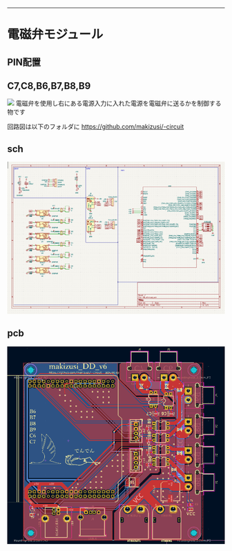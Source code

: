 
---
# **電磁弁モジュール**
## PIN配置
C7,C8,B6,B7,B8,B9
---

![](資料/14.JPG)
電磁弁を使用し右にある電源入力に入れた電源を電磁弁に送るかを制御する物です

回路図は以下のフォルダに
https://github.com/makizusi/-circuit

## sch
![](資料/DDsch.png)
## pcb
![](資料/DDpcb.png)

